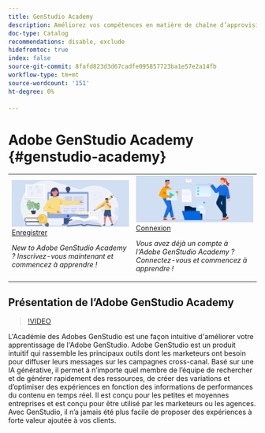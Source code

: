 ```yaml
---
title: GenStudio Academy
description: Améliorez vos compétences en matière de chaîne d’approvisionnement de contenu avec Adobe GenStudio Academy
doc-type: Catalog
recommendations: disable, exclude
hidefromtoc: true
index: false
source-git-commit: 8fafd823d3d67cadfe095857723ba1e57e2a14fb
workflow-type: tm+mt
source-wordcount: '151'
ht-degree: 0%

---
```



# Adobe GenStudio Academy {#genstudio-academy}

<table>
<tr>
  <td>
    <a href="https://learningmanager.adobe.com/accountiplogin?ipId=16970&amp;accesskey=c4988oojirhb5">
      <img alt="Inscrivez-vous à l’Académie des Adobes GenStudio" src="/help/assets/card-create-assets.png" />
    </a>
    <div>
      <a href="https://learningmanager.adobe.com/accountiplogin?ipId=16970&amp;accesskey=c4988oojirhb5">
    Enregistrer
    </a>
    </div>
    <p>
    <em>New to Adobe GenStudio Academy ? Inscrivez-vous maintenant et commencez à apprendre !</em>
    <p>
  </td>
  <td>
    <a href="https://genstudioacademy.adobelearningmanager.com/">
    <img alt="Connexion à Adobe GenStudio Academy" src="/help/assets/card-manage-content.png" />
    </a>
    <div>
    <a href="https://genstudioacademy.adobelearningmanager.com/">
    Connexion
    </a>
    </div>
    <p>
    <em>Vous avez déjà un compte à l'Adobe GenStudio Academy ? Connectez-vous et commencez à apprendre !</em>
    </p>
  </td>
</tr>
</table>


## Présentation de l’Adobe GenStudio Academy

>[!VIDEO](https://video.tv.adobe.com/v/3434938?autoplay=true&end=replay)

L&#39;Académie des Adobes GenStudio est une façon intuitive d&#39;améliorer votre apprentissage de l&#39;Adobe GenStudio. Adobe GenStudio est un produit intuitif qui rassemble les principaux outils dont les marketeurs ont besoin pour diffuser leurs messages sur les campagnes cross-canal. Basé sur une IA générative, il permet à n’importe quel membre de l’équipe de rechercher et de générer rapidement des ressources, de créer des variations et d’optimiser des expériences en fonction des informations de performances du contenu en temps réel. Il est conçu pour les petites et moyennes entreprises et est conçu pour être utilisé par les marketeurs ou les agences. Avec GenStudio, il n’a jamais été plus facile de proposer des expériences à forte valeur ajoutée à vos clients.
